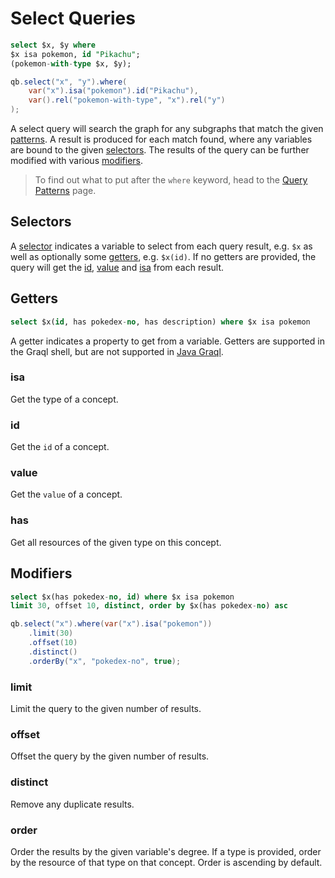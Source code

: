 # Select Queries

```sql
select $x, $y where
$x isa pokemon, id "Pikachu";
(pokemon-with-type $x, $y);
```
```java
qb.select("x", "y").where(
    var("x").isa("pokemon").id("Pikachu"),
    var().rel("pokemon-with-type", "x").rel("y")
);
```

A select query will search the graph for any subgraphs that match the given
[patterns](patterns.md). A result is produced for each match found, where any
variables are bound to the given [selectors](#selectors). The results of the
query can be further modified with various [modifiers](#modifiers).

> To find out what to put after the `where` keyword, head to the [Query
> Patterns](patterns.md) page.

## Selectors

A [selector](#selectors) indicates a variable to select from each query result,
e.g. `$x` as well as optionally some [getters](#getters), e.g. `$x(id)`. If no
getters are provided, the query will get the [id](#section-id),
[value](#section-value) and [isa](#section-isa) from each result.

## Getters

```sql
select $x(id, has pokedex-no, has description) where $x isa pokemon
```

A getter indicates a property to get from a variable. Getters are supported in
the Graql shell, but are not supported in [Java Graql](java-graql.md).

### isa
Get the type of a concept.

### id
Get the `id` of a concept.

### value
Get the `value` of a concept.

### has
Get all resources of the given type on this concept.

## Modifiers

```sql
select $x(has pokedex-no, id) where $x isa pokemon
limit 30, offset 10, distinct, order by $x(has pokedex-no) asc
```
```java
qb.select("x").where(var("x").isa("pokemon"))
    .limit(30)
    .offset(10)
    .distinct()
    .orderBy("x", "pokedex-no", true);
```

### limit
Limit the query to the given number of results.

### offset
Offset the query by the given number of results.

### distinct
Remove any duplicate results.

### order
Order the results by the given variable's degree. If a type is provided, order
by the resource of that type on that concept. Order is ascending by default.
